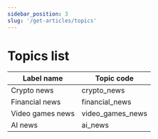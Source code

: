 ```yaml
---
sidebar_position: 3
slug: '/get-articles/topics'
---
```


# Topics list

| Label name       | Topic code       |
|------------------|------------------|
| Crypto news      | crypto_news      |
| Financial news   | financial_news   |
| Video games news | video_games_news |
| AI news          | ai_news          |
